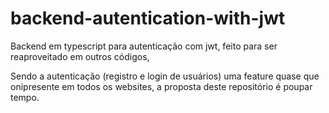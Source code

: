 # backend-autentication-with-jwt
Backend em typescript para autenticação com jwt, feito para ser reaproveitado em outros códigos,

Sendo a autenticação (registro e login de usuários) uma feature quase que onipresente em todos os websites, a proposta deste repositório é poupar tempo.
 
